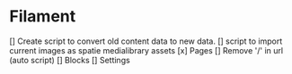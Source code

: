 # Filament
[] Create script to convert old content data to new data.
[] script to import current images as spatie medialibrary assets
[x] Pages
    [] Remove '/' in url (auto script) 
[] Blocks
[] Settings
